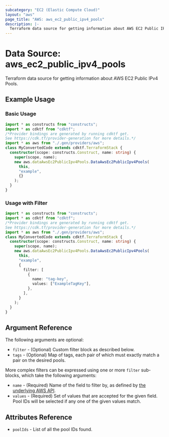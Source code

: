 ```yaml
---
subcategory: "EC2 (Elastic Compute Cloud)"
layout: "aws"
page_title: "AWS: aws_ec2_public_ipv4_pools"
description: |-
  Terraform data source for getting information about AWS EC2 Public IPv4 Pools.
---
```


# Data Source: aws_ec2_public_ipv4_pools

Terraform data source for getting information about AWS EC2 Public IPv4 Pools.

## Example Usage

### Basic Usage

```typescript
import * as constructs from "constructs";
import * as cdktf from "cdktf";
/*Provider bindings are generated by running cdktf get.
See https://cdk.tf/provider-generation for more details.*/
import * as aws from "./.gen/providers/aws";
class MyConvertedCode extends cdktf.TerraformStack {
  constructor(scope: constructs.Construct, name: string) {
    super(scope, name);
    new aws.dataAwsEc2PublicIpv4Pools.DataAwsEc2PublicIpv4Pools(
      this,
      "example",
      {}
    );
  }
}

```

### Usage with Filter

```typescript
import * as constructs from "constructs";
import * as cdktf from "cdktf";
/*Provider bindings are generated by running cdktf get.
See https://cdk.tf/provider-generation for more details.*/
import * as aws from "./.gen/providers/aws";
class MyConvertedCode extends cdktf.TerraformStack {
  constructor(scope: constructs.Construct, name: string) {
    super(scope, name);
    new aws.dataAwsEc2PublicIpv4Pools.DataAwsEc2PublicIpv4Pools(
      this,
      "example",
      {
        filter: [
          {
            name: "tag-key",
            values: ["ExampleTagKey"],
          },
        ],
      }
    );
  }
}

```

## Argument Reference

The following arguments are optional:

* `filter` - (Optional) Custom filter block as described below.
* `tags` - (Optional) Map of tags, each pair of which must exactly match a pair on the desired pools.

More complex filters can be expressed using one or more `filter` sub-blocks,
which take the following arguments:

* `name` - (Required) Name of the field to filter by, as defined by [the underlying AWS API](https://docs.aws.amazon.com/AWSEC2/latest/APIReference/API_DescribePublicIpv4Pools.html).
* `values` - (Required) Set of values that are accepted for the given field. Pool IDs will be selected if any one of the given values match.

## Attributes Reference

* `poolIds` - List of all the pool IDs found.

<!-- cache-key: cdktf-0.17.0-pre.15 input-497fd23718e9c3019ac0aba9d1ed2938cf04039c3919e0576a2f4fa8b45cc047 -->